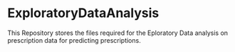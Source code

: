 # ExploratoryDataAnalysis
This Repository stores the files required for the Eploratory Data analysis on prescription data for predicting prescriptions.
